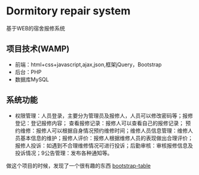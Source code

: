 # Dormitory repair system
基于WEB的宿舍报修系统

## 项目技术(WAMP)
* 前端：html+css+javascript,ajax,json,框架jQuery，Bootstrap
* 后台：PHP
* 数据库MySQL

## 系统功能
* 权限管理：人员登录，主要分为管理员及报修人，人员可以修改密码等；报修登记：登记报修内容； 查看报修记录：报修人可以查看自己的报修记录；
预约维修：报修人可以根据自身情况预约维修时间；维修人员信息管理：维修人员基本信息的维护；报修人评价：报修人根据维修人员的表现做出合理评价；
报修人投诉：如遇到不合理维修情况可进行投诉；后勤审核：审核报修信息及投诉情况；9公告管理：发布各种通知等。

做这个项目的时候，发现了一个很有趣的东西 [bootstrap-table](https://github.com/wenzhixin/bootstrap-table)
